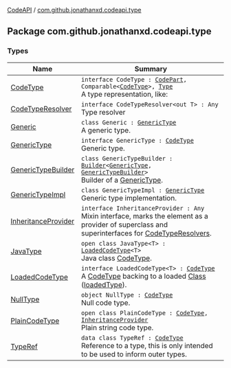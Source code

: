 [CodeAPI](../index.md) / [com.github.jonathanxd.codeapi.type](.)

## Package com.github.jonathanxd.codeapi.type

### Types

| Name | Summary |
|---|---|
| [CodeType](-code-type/index.md) | `interface CodeType : `[`CodePart`](../com.github.jonathanxd.codeapi/-code-part/index.md)`, Comparable<`[`CodeType`](-code-type/index.md)`>, `[`Type`](http://docs.oracle.com/javase/6/docs/api/java/lang/reflect/Type.html)<br>A type representation, like: |
| [CodeTypeResolver](-code-type-resolver/index.md) | `interface CodeTypeResolver<out T> : Any`<br>Type resolver |
| [Generic](-generic/index.md) | `class Generic : `[`GenericType`](-generic-type/index.md)<br>A generic type. |
| [GenericType](-generic-type/index.md) | `interface GenericType : `[`CodeType`](-code-type/index.md)<br>Generic type. |
| [GenericTypeBuilder](-generic-type-builder/index.md) | `class GenericTypeBuilder : `[`Builder`](-generic-type/-builder/index.md)`<`[`GenericType`](-generic-type/index.md)`, `[`GenericTypeBuilder`](-generic-type-builder/index.md)`>`<br>Builder of a [GenericType](-generic-type/index.md). |
| [GenericTypeImpl](-generic-type-impl/index.md) | `class GenericTypeImpl : `[`GenericType`](-generic-type/index.md)<br>Generic type implementation. |
| [InheritanceProvider](-inheritance-provider/index.md) | `interface InheritanceProvider : Any`<br>Mixin interface, marks the element as a provider of superclass and superinterfaces for [CodeTypeResolvers](-code-type-resolver/index.md). |
| [JavaType](-java-type/index.md) | `open class JavaType<T> : `[`LoadedCodeType`](-loaded-code-type/index.md)`<T>`<br>Java class [CodeType](-code-type/index.md). |
| [LoadedCodeType](-loaded-code-type/index.md) | `interface LoadedCodeType<T> : `[`CodeType`](-code-type/index.md)<br>A [CodeType](-code-type/index.md) backing to a loaded [Class](http://docs.oracle.com/javase/6/docs/api/java/lang/Class.html) ([loadedType](-loaded-code-type/loaded-type.md)). |
| [NullType](-null-type/index.md) | `object NullType : `[`CodeType`](-code-type/index.md)<br>Null code type. |
| [PlainCodeType](-plain-code-type/index.md) | `open class PlainCodeType : `[`CodeType`](-code-type/index.md)`, `[`InheritanceProvider`](-inheritance-provider/index.md)<br>Plain string code type. |
| [TypeRef](-type-ref/index.md) | `data class TypeRef : `[`CodeType`](-code-type/index.md)<br>Reference to a type, this is only intended to be used to inform outer types. |
